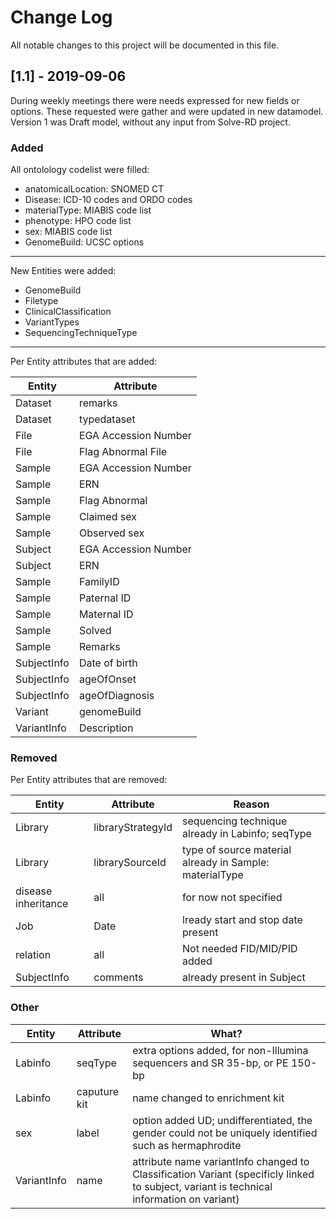 # Change Log
All notable changes to this project will be documented in this file.

## [1.1] - 2019-09-06
  
During weekly meetings there were needs expressed for new fields or options. These requested were gather and were updated in new datamodel. Version 1 was Draft model, without any input from Solve-RD project.
 
### Added

All ontolology codelist were filled:
* anatomicalLocation: SNOMED CT
* Disease: ICD-10 codes and ORDO codes
* materialType: MIABIS code list 
* phenotype: HPO code list
* sex: MIABIS code list 
* GenomeBuild: UCSC options
----
New Entities were added:
* GenomeBuild
* Filetype
* ClinicalClassification
* VariantTypes
* SequencingTechniqueType
----
Per Entity attributes that are added:

| Entity | Attribute |
| ------ | ------ |
| Dataset | remarks |
| Dataset | typedataset |
| File | EGA Accession Number |
| File | Flag Abnormal File |
| Sample | EGA Accession Number |
| Sample | ERN |
| Sample | Flag Abnormal |
| Sample | Claimed sex |
| Sample | Observed sex |
| Subject | EGA Accession Number |
| Subject | ERN |
| Sample | FamilyID |
| Sample | Paternal ID |
| Sample | Maternal ID |
| Sample | Solved |
| Sample | Remarks |
| SubjectInfo | Date of birth |
| SubjectInfo | ageOfOnset |
| SubjectInfo | ageOfDiagnosis |
| Variant | genomeBuild |
| VariantInfo | Description |



 
### Removed
Per Entity attributes that are removed:

| Entity | Attribute | Reason |
| ------ | ------ | ------|
| Library | libraryStrategyId | sequencing technique already in Labinfo; seqType |
| Library |  librarySourceId | type of source material already in Sample: materialType |
| disease inheritance | all | for now not specified |
| Job | Date | lready start and stop date present |
| relation | all | Not needed FID/MID/PID added |
| SubjectInfo | comments | already present in Subject |


### Other

| Entity | Attribute | What? |
| ---- | ----- | ------ |
| Labinfo | seqType | extra options added, for non-Illumina sequencers and SR 35-bp, or PE 150-bp |
| Labinfo  | caputure kit | name changed to enrichment kit |
| sex | label | option added UD; undifferentiated, the gender could not be uniquely identified such as hermaphrodite |
| VariantInfo | name | attribute name variantInfo changed to Classification Variant (specificly linked to subject, variant is technical information on variant) |

 

 

